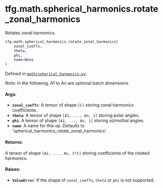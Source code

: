 <div itemscope itemtype="http://developers.google.com/ReferenceObject">
<meta itemprop="name" content="tfg.math.spherical_harmonics.rotate_zonal_harmonics" />
<meta itemprop="path" content="Stable" />
</div>

# tfg.math.spherical_harmonics.rotate_zonal_harmonics

Rotates zonal harmonics.

``` python
tfg.math.spherical_harmonics.rotate_zonal_harmonics(
    zonal_coeffs,
    theta,
    phi,
    name=None
)
```



Defined in [`math/spherical_harmonics.py`](https://github.com/tensorflow/graphics/blob/master/tensorflow_graphics/math/spherical_harmonics.py).

<!-- Placeholder for "Used in" -->

Note:
  In the following, A1 to An are optional batch dimensions.

#### Args:

* <b>`zonal_coeffs`</b>: A tensor of shape `[C]` storing zonal harmonics
    coefficients.
* <b>`theta`</b>: A tensor of shape `[A1, ..., An, 1]` storing polar angles.
* <b>`phi`</b>: A tensor of shape `[A1, ..., An, 1]` storing azimuthal angles.
* <b>`name`</b>: A name for this op. Defaults to
    'spherical_harmonics_rotate_zonal_harmonics'.


#### Returns:

A tensor of shape `[A1, ..., An, C*C]` storing coefficients of the rotated
harmonics.


#### Raises:

* <b>`ValueError`</b>: If the shape of `zonal_coeffs`, `theta` or `phi` is not
    supported.